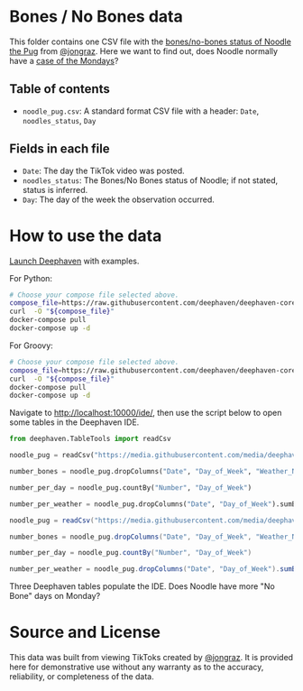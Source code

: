 # Bones / No Bones data

This folder contains one CSV file with the [bones/no-bones status of Noodle the Pug](https://www.tiktok.com/@jongraz/video/7022251358833118469?refer=embed&is_copy_url=1&is_from_webapp=v1) from [@jongraz](https://www.tiktok.com/@jongraz?refer=embed).
Here we want to find out, does Noodle normally have a [case of the Mondays](https://www.youtube.com/watch?v=2AB9zPfXqQQ)?

## Table of contents

- `noodle_pug.csv`: A standard format CSV file with a header: `Date`, `noodles_status`, `Day`

## Fields in each file

- `Date`: The day the TikTok video was posted.
- `noodles_status`: The Bones/No Bones status of Noodle; if not stated, status is inferred.
- `Day`: The day of the week the observation occurred.


# How to use the data

[Launch Deephaven](https://deephaven.io/core/docs/tutorials/quickstart/) with examples.


For Python:

```bash
# Choose your compose file selected above.
compose_file=https://raw.githubusercontent.com/deephaven/deephaven-core/main/containers/python-examples/docker-compose.yml
curl  -O "${compose_file}"
docker-compose pull
docker-compose up -d
```

For Groovy:

```bash
# Choose your compose file selected above.
compose_file=https://raw.githubusercontent.com/deephaven/deephaven-core/main/containers/groovy-examples/docker-compose.yml
curl  -O "${compose_file}"
docker-compose pull
docker-compose up -d
```


Navigate to [http://localhost:10000/ide/](http://localhost:10000/ide/), then use the script below to open some tables in the Deephaven IDE.

```python
from deephaven.TableTools import readCsv

noodle_pug = readCsv("https://media.githubusercontent.com/media/deephaven/examples/4f15c29972ae216b5bd8077b5e3dc57351eccb27/NoodlePug/noodle_pug.csv")

number_bones = noodle_pug.dropColumns("Date", "Day_of_Week", "Weather_NYC").sumBy()

number_per_day = noodle_pug.countBy("Number", "Day_of_Week")

number_per_weather = noodle_pug.dropColumns("Date", "Day_of_Week").sumBy("Weather_NYC")
```


```groovy
noodle_pug = readCsv("https://media.githubusercontent.com/media/deephaven/examples/4f15c29972ae216b5bd8077b5e3dc57351eccb27/NoodlePug/noodle_pug.csv")

number_bones = noodle_pug.dropColumns("Date", "Day_of_Week", "Weather_NYC").sumBy()

number_per_day = noodle_pug.countBy("Number", "Day_of_Week")

number_per_weather = noodle_pug.dropColumns("Date", "Day_of_Week").sumBy("Weather_NYC")
```


Three Deephaven tables populate the IDE. Does Noodle have more "No Bone" days on Monday?


# Source and License

This data was built from viewing TikToks created by [@jongraz](https://www.tiktok.com/@jongraz?refer=embed).  It is provided here for demonstrative use without any warranty as to the accuracy, reliability, or completeness of the data.
